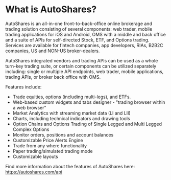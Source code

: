 # What is AutoShares?

AutoShares is an all-in-one front-to-back-office online brokerage and trading solution consisting of several components: web trader, mobile trading applications for iOS and Android, OMS with a middle and back office and a suite of APIs for self-directed Stock, ETF, and Options trading. Services are available for fintech companies, app developers, RIAs, B2B2C companies, US and NON-US broker-dealers.   

AutoShares integrated vendors and trading APIs can be used as a whole turn-key trading suite, or certain components can be utilized separately including: single or multiple API endpoints, web trader, mobile applications, trading APIs, or broker back office with OMS.

Features include:

* Trade equities, options \(including multi-legs\), and ETFs.
* Web-based custom widgets and tabs designer - "trading browser within a web browser" 
* Market Analytics with streaming market data \(LI and LII\)
* Charts, including technical indicators and drawing tools
* Option Chains and Options Trading of Single Legged and Multi Legged Complex Options
* Monitor orders, positions and account balances 
* Customizable Price Alerts Engine
* Trade from any where functionality
* Paper trading/simulated trading mode 
* Customizable layouts 

Find more information about the features of AutoShares here: https://autoshares.com/api
